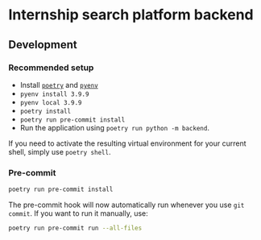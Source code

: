 # Internship search platform backend

## Development

### Recommended setup

- Install [`poetry`](https://github.com/python-poetry/poetry#installation) and [`pyenv`](https://github.com/pyenv/pyenv)
- `pyenv install 3.9.9`
- `pyenv local 3.9.9`
- `poetry install`
- `poetry run pre-commit install`
- Run the application using `poetry run python -m backend`.

If you need to activate the resulting virtual environment for your current shell, simply use `poetry shell`.

### Pre-commit

```sh
poetry run pre-commit install
```

The pre-commit hook will now automatically run whenever you use `git commit`.
If you want to run it manually, use:

```sh
poetry run pre-commit run --all-files
```
